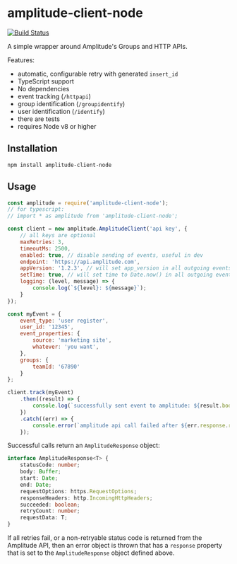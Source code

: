 # amplitude-client-node

[![Build Status](https://travis-ci.com/WeTransfer/amplitude-client-node.svg?branch=master)](https://travis-ci.com/WeTransfer/amplitude-client-node)

A simple wrapper around Amplitude's Groups and HTTP APIs.

Features:
- automatic, configurable retry with generated `insert_id`
- TypeScript support
- No dependencies
- event tracking (`/httpapi`)
- group identification (`/groupidentify`)
- user identification (`/identify`)
- there are tests
- requires Node v8 or higher

## Installation
```
npm install amplitude-client-node
```

## Usage
```javascript
const amplitude = require('amplitude-client-node');
// for typescript:
// import * as amplitude from 'amplitude-client-node';

const client = new amplitude.AmplitudeClient('api key', {
    // all keys are optional
    maxRetries: 3,
    timeoutMs: 2500,
    enabled: true, // disable sending of events, useful in dev
    endpoint: 'https://api.amplitude.com',
    appVersion: '1.2.3', // will set app_version in all outgoing events
    setTime: true, // will set time to Date.now() in all outgoing events
    logging: (level, message) => {
        console.log(`${level}: ${message}`);
    }
});

const myEvent = {
    event_type: 'user register',
    user_id: '12345',
    event_properties: {
        source: 'marketing site',
        whatever: 'you want',
    },
    groups: {
        teamId: '67890'
    }
};

client.track(myEvent)
    .then((result) => {
        console.log(`successfully sent event to amplitude: ${result.body.toString('utf8')}`);
    })
    .catch((err) => {
        console.error(`amplitude api call failed after ${err.response.retryCount} retries: ${err.message}`);
    });
```

Successful calls return an `AmplitudeResponse` object:

```typescript
interface AmplitudeResponse<T> {
    statusCode: number;
    body: Buffer;
    start: Date;
    end: Date;
    requestOptions: https.RequestOptions;
    responseHeaders: http.IncomingHttpHeaders;
    succeeded: boolean;
    retryCount: number;
    requestData: T;
}
```

If all retries fail, or a non-retryable status code is returned from the Amplitude
API, then an error object is thrown that has a `response` property that is set to
the `AmplitudeResponse` object defined above.
